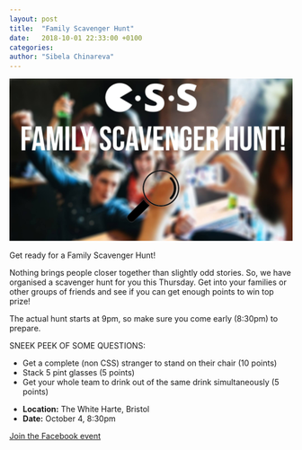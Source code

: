 ```yaml
---
layout: post
title:  "Family Scavenger Hunt"
date:   2018-10-01 22:33:00 +0100
categories:
author: "Sibela Chinareva"
---
```


[![](/assets/images/contrib/events/2018-10-scavenger/poster.jpg)](https://www.facebook.com/events/2192281860991041/?active_tab=about)

Get ready for a Family Scavenger Hunt!

Nothing brings people closer together than slightly odd stories.
So, we have organised a scavenger hunt for you this Thursday.
Get into your families or other groups of friends and see if you can get enough points to win top prize!

The actual hunt starts at 9pm, so make sure you come early (8:30pm) to prepare.

SNEEK PEEK OF SOME QUESTIONS:
- Get a complete (non CSS) stranger to stand on their chair (10 points)
- Stack 5 pint glasses (5 points)
- Get your whole team to drink out of the same drink simultaneously (5 points)

* **Location:** The White Harte, Bristol
* **Date:** October 4, 8:30pm

[Join the Facebook event](https://www.facebook.com/events/2192281860991041/?active_tab=about)
